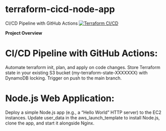 # terraform-cicd-node-app
CI/CD Pipeline with GitHub Actions
[![Terraform CI/CD](https://github.com/pkanderi-abio/terraform-cicd-node-app/actions/workflows/terraform.yml/badge.svg)](https://github.com/pkanderi-abio/terraform-cicd-node-app/actions/workflows/terraform.yml)

**Project Overview**
# CI/CD Pipeline with GitHub Actions:
Automate terraform init, plan, and apply on code changes.
Store Terraform state in your existing S3 bucket (my-terraform-state-XXXXXXX) with DynamoDB locking.
Trigger on push to the main branch.
# Node.js Web Application:
Deploy a simple Node.js app (e.g., a “Hello World” HTTP server) to the EC2 instances.
Update user_data in the aws_launch_template to install Node.js, clone the app, and start it alongside Nginx.
